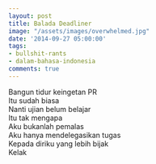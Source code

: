 ```yaml
---
layout: post
title: Balada Deadliner
image: "/assets/images/overwhelmed.jpg"
date: '2014-09-27 05:00:00'
tags:
- bullshit-rants
- dalam-bahasa-indonesia
comments: true
---
```


Bangun tidur keingetan PR  
Itu sudah biasa  
Nanti ujian belum belajar  
Itu tak mengapa  
Aku bukanlah pemalas  
Aku hanya mendelegasikan tugas  
Kepada diriku yang lebih bijak  
Kelak